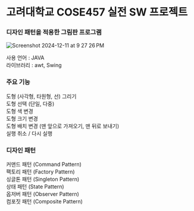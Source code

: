 # 고려대학교 COSE457 실전 SW 프로젝트

### 디자인 패턴을 적용한 그림판 프로그램
![Screenshot 2024-12-11 at 9 27 26 PM](https://github.com/user-attachments/assets/bef5ec40-272f-48a2-b474-b465a83f79ab)

사용 언어 : JAVA  
라이브러리 : awt, Swing

### 주요 기능

도형 (사각형, 타원형, 선) 그리기  
도형 선택 (단일, 다중)  
도형 색 변경  
도형 크기 변경  
도형 배치 변경 (맨 앞으로 가져오기, 맨 뒤로 보내기)  
실행 취소 / 다시 실행

### 디자인 패턴

커맨드 패턴 (Command Pattern)  
팩토리 패턴 (Factory Pattern)  
싱글톤 패턴 (Singleton Pattern)  
상태 패턴 (State Pattern)  
옵저버 패턴 (Observer Pattern)  
컴포짓 패턴 (Composite Pattern)
